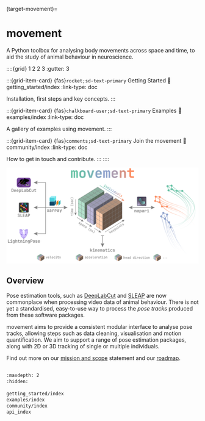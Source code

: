 (target-movement)=
# movement

A Python toolbox for analysing body movements across space and time, to aid the study of animal behaviour in neuroscience.

::::{grid} 1 2 2 3
:gutter: 3

:::{grid-item-card} {fas}`rocket;sd-text-primary` Getting Started
:link: getting_started/index
:link-type: doc

Installation, first steps and key concepts.
:::

:::{grid-item-card} {fas}`chalkboard-user;sd-text-primary` Examples
:link: examples/index
:link-type: doc

A gallery of examples using movement.
:::

:::{grid-item-card} {fas}`comments;sd-text-primary` Join the movement
:link: community/index
:link-type: doc

How to get in touch and contribute.
:::
::::

![](_static/movement_overview.png)

## Overview

Pose estimation tools, such as [DeepLabCut](dlc:) and [SLEAP](sleap:) are now commonplace when processing video data of animal behaviour. There is not yet a standardised, easy-to-use way to process the *pose tracks* produced from these software packages.

movement aims to provide a consistent modular interface to analyse pose tracks, allowing steps such as data cleaning, visualisation and motion quantification.
We aim to support a range of pose estimation packages, along with 2D or 3D tracking of single or multiple individuals.

Find out more on our [mission and scope](target-mission) statement and our [roadmap](target-roadmaps).

```{include} /snippets/status-warning.md
```

```{toctree}
:maxdepth: 2
:hidden:

getting_started/index
examples/index
community/index
api_index
```
